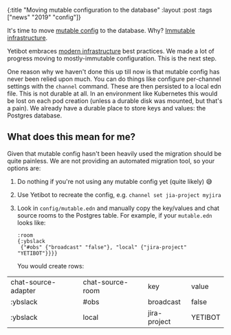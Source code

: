{:title "Moving mutable configuration to the database"
 :layout :post
 :tags  ["news" "2019" "config"]}


It's time to move [mutable config](https://yetibot.com/ops-guide#mutable) to the
database. Why?
[Immutable infrastructure](https://www.digitalocean.com/community/tutorials/what-is-immutable-infrastructure).

Yetibot embraces
[modern infrastructure](https://devth.com/2018/dec-deep-environmental-config)
best practices. We made a lot of progress moving to mostly-immutable
configuration. This is the next step.

One reason why we haven't done this up till now is that mutable config has never
been relied upon much. You can do things like configure per-channel settings
with the `channel` command. These are then persisted to a local edn file. This
is not durable at all. In an environment like Kubernetes this would be lost on
each pod creation (unless a durable disk was mounted, but that's a pain). We
already have a durable place to store keys and values: the Postgres database.

## What does this mean for me?

Given that mutable config hasn't been heavily used the migration should be quite
painless. We are not providing an automated migration tool, so your options are:

1. Do nothing if you're not using any mutable config yet (quite likely) 😅
1. Use Yetibot to recreate the config, e.g. `channel set jia-project myjira`
1. Look in `config/mutable.edn` and manually copy the key/values and chat source
   rooms to the Postgres table. For example, if your `mutable.edn` looks like:

   ```edn
   :room
   {:ybslack
    {"#obs" {"broadcast" "false"}, "local" {"jira-project" "YETIBOT"}}}}
   ```

   You would create rows:

<table>
<tr>
  <td>chat-source-adapter</td>
  <td>chat-source-room</td>
  <td>key</td>
  <td>value</td>
</tr>
<tr>
  <td>:ybslack</td>
  <td>#obs</td>
  <td>broadcast</td>
  <td>false</td>
</tr>
<tr>
  <td>:ybslack</td>
  <td>local</td>
  <td>jira-project</td>
  <td>YETIBOT</td>
</tr>
</table>




